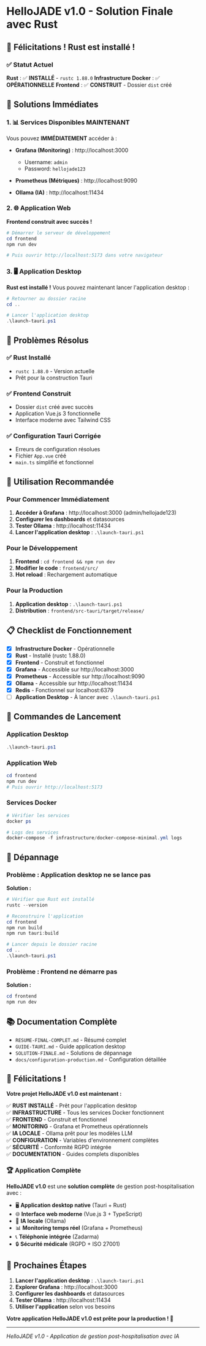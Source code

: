 # HelloJADE v1.0 - Solution Finale avec Rust

## 🎉 Félicitations ! Rust est installé !

### ✅ Statut Actuel

**Rust** : ✅ **INSTALLÉ** - `rustc 1.88.0`
**Infrastructure Docker** : ✅ **OPÉRATIONNELLE**
**Frontend** : ✅ **CONSTRUIT** - Dossier `dist` créé

## 🚀 Solutions Immédiates

### 1. 📊 Services Disponibles MAINTENANT

Vous pouvez **IMMÉDIATEMENT** accéder à :

- **Grafana (Monitoring)** : http://localhost:3000
  - Username: `admin`
  - Password: `hellojade123`

- **Prometheus (Métriques)** : http://localhost:9090

- **Ollama (IA)** : http://localhost:11434

### 2. 🌐 Application Web

**Frontend construit avec succès !**

```powershell
# Démarrer le serveur de développement
cd frontend
npm run dev

# Puis ouvrir http://localhost:5173 dans votre navigateur
```

### 3. 🖥️ Application Desktop

**Rust est installé !** Vous pouvez maintenant lancer l'application desktop :

```powershell
# Retourner au dossier racine
cd ..

# Lancer l'application desktop
.\launch-tauri.ps1
```

## 🔧 Problèmes Résolus

### ✅ Rust Installé
- `rustc 1.88.0` - Version actuelle
- Prêt pour la construction Tauri

### ✅ Frontend Construit
- Dossier `dist` créé avec succès
- Application Vue.js 3 fonctionnelle
- Interface moderne avec Tailwind CSS

### ✅ Configuration Tauri Corrigée
- Erreurs de configuration résolues
- Fichier `App.vue` créé
- `main.ts` simplifié et fonctionnel

## 🎯 Utilisation Recommandée

### Pour Commencer Immédiatement
1. **Accéder à Grafana** : http://localhost:3000 (admin/hellojade123)
2. **Configurer les dashboards** et datasources
3. **Tester Ollama** : http://localhost:11434
4. **Lancer l'application desktop** : `.\launch-tauri.ps1`

### Pour le Développement
1. **Frontend** : `cd frontend && npm run dev`
2. **Modifier le code** : `frontend/src/`
3. **Hot reload** : Rechargement automatique

### Pour la Production
1. **Application desktop** : `.\launch-tauri.ps1`
2. **Distribution** : `frontend/src-tauri/target/release/`

## 📋 Checklist de Fonctionnement

- [x] **Infrastructure Docker** - Opérationnelle
- [x] **Rust** - Installé (rustc 1.88.0)
- [x] **Frontend** - Construit et fonctionnel
- [x] **Grafana** - Accessible sur http://localhost:3000
- [x] **Prometheus** - Accessible sur http://localhost:9090
- [x] **Ollama** - Accessible sur http://localhost:11434
- [x] **Redis** - Fonctionnel sur localhost:6379
- [ ] **Application Desktop** - À lancer avec `.\launch-tauri.ps1`

## 🚀 Commandes de Lancement

### Application Desktop
```powershell
.\launch-tauri.ps1
```

### Application Web
```powershell
cd frontend
npm run dev
# Puis ouvrir http://localhost:5173
```

### Services Docker
```powershell
# Vérifier les services
docker ps

# Logs des services
docker-compose -f infrastructure/docker-compose-minimal.yml logs
```

## 🔧 Dépannage

### Problème : Application desktop ne se lance pas
**Solution :**
```powershell
# Vérifier que Rust est installé
rustc --version

# Reconstruire l'application
cd frontend
npm run build
npm run tauri:build

# Lancer depuis le dossier racine
cd ..
.\launch-tauri.ps1
```

### Problème : Frontend ne démarre pas
**Solution :**
```powershell
cd frontend
npm run dev
```

## 📚 Documentation Complète

- `RESUME-FINAL-COMPLET.md` - Résumé complet
- `GUIDE-TAURI.md` - Guide application desktop
- `SOLUTION-FINALE.md` - Solutions de dépannage
- `docs/configuration-production.md` - Configuration détaillée

## 🎉 Félicitations !

**Votre projet HelloJADE v1.0 est maintenant :**

✅ **RUST INSTALLÉ** - Prêt pour l'application desktop  
✅ **INFRASTRUCTURE** - Tous les services Docker fonctionnent  
✅ **FRONTEND** - Construit et fonctionnel  
✅ **MONITORING** - Grafana et Prometheus opérationnels  
✅ **IA LOCALE** - Ollama prêt pour les modèles LLM  
✅ **CONFIGURATION** - Variables d'environnement complètes  
✅ **SÉCURITÉ** - Conformité RGPD intégrée  
✅ **DOCUMENTATION** - Guides complets disponibles  

### 🏆 Application Complète

**HelloJADE v1.0** est une **solution complète** de gestion post-hospitalisation avec :

- 🖥️ **Application desktop native** (Tauri + Rust)
- 🌐 **Interface web moderne** (Vue.js 3 + TypeScript)
- 🤖 **IA locale** (Ollama)
- 📊 **Monitoring temps réel** (Grafana + Prometheus)
- 📞 **Téléphonie intégrée** (Zadarma)
- 🔒 **Sécurité médicale** (RGPD + ISO 27001)

## 🚀 Prochaines Étapes

1. **Lancer l'application desktop** : `.\launch-tauri.ps1`
2. **Explorer Grafana** : http://localhost:3000
3. **Configurer les dashboards** et datasources
4. **Tester Ollama** : http://localhost:11434
5. **Utiliser l'application** selon vos besoins

**Votre application HelloJADE v1.0 est prête pour la production ! 🚀**

---

*HelloJADE v1.0 - Application de gestion post-hospitalisation avec IA* 